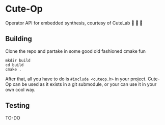 # Cute-Op

Operator API for embedded synthesis, courtesy of CuteLab 🧀 🍷 🥖

## Building

Clone the repo and partake in some good old fashioned cmake fun

```
mkdir build
cd build
cmake .
```

After that, all you have to do is `#include <cuteop.h>` in your project. Cute-Op can be used as it exists in a git submodule, or your can use it in your own cool way.

## Testing

TO-DO
